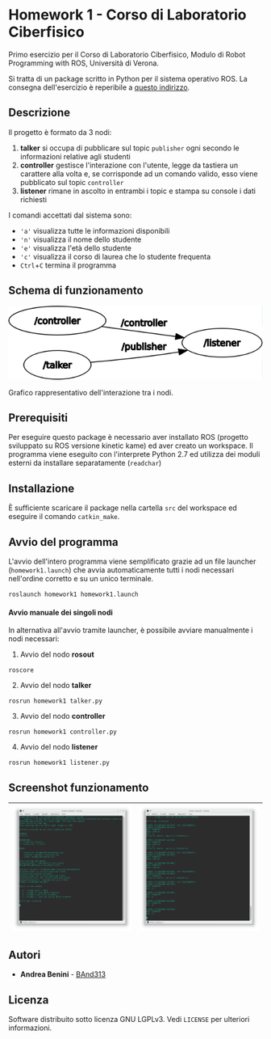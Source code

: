 # Homework 1 - Corso di Laboratorio Ciberfisico

Primo esercizio per il Corso di Laboratorio Ciberfisico, Modulo di Robot Programming with ROS, Università di Verona.

Si tratta di un package scritto in Python per il sistema operativo ROS. La consegna dell'esercizio è reperibile a [questo indirizzo](http://profs.scienze.univr.it/~bloisi/corsi/homework/homework-1.pdf).

## Descrizione

Il progetto è formato da 3 nodi:
1. **talker** si occupa di pubblicare sul topic `publisher` ogni secondo le informazioni relative agli studenti
2. **controller** gestisce l'interazione con l'utente, legge da tastiera un carattere alla volta e, se corrisponde ad un comando valido, esso viene pubblicato sul topic `controller`
3. **listener** rimane in ascolto in entrambi i topic e stampa su console i dati richiesti

I comandi accettati dal sistema sono:
- `'a'` visualizza tutte le informazioni disponibili
- `'n'` visualizza il nome dello studente
- `'e'` visualizza l'età dello studente
- `'c'` visualizza il corso di laurea che lo studente frequenta
- `Ctrl`+`C` termina il programma

## Schema di funzionamento

![](images/rosgraph.png)

Grafico rappresentativo dell'interazione tra i nodi.

## Prerequisiti

Per eseguire questo package è necessario aver installato ROS (progetto sviluppato su ROS versione kinetic kame) ed aver creato un workspace. Il programma viene eseguito con l'interprete Python 2.7 ed utilizza dei moduli esterni da installare separatamente (`readchar`)

## Installazione

È sufficiente scaricare il package nella cartella `src` del workspace ed eseguire il comando `catkin_make`.

## Avvio del programma

L'avvio dell'intero programma viene semplificato grazie ad un file launcher (`homework1.launch`) che avvia automaticamente tutti i nodi necessari nell'ordine corretto e su un unico terminale.
```
roslaunch homework1 homework1.launch
```

#### Avvio manuale dei singoli nodi

In alternativa all'avvio tramite launcher, è possibile avviare manualmente i nodi necessari:

1. Avvio del nodo **rosout**
```
roscore
```
2. Avvio del nodo **talker**
```
rosrun homework1 talker.py
```
3. Avvio del nodo **controller**
```
rosrun homework1 controller.py
```
4. Avvio del nodo **listener**
```
rosrun homework1 listener.py
```

## Screenshot funzionamento

| ![](images/Screenshot_20180406_222821.png)  | ![](images/Screenshot_20180406_223129.png) |
| ------------------------- | -------------------------|

## Autori

* **Andrea Benini** - [BAnd313](https://github.com/BAnd313)

## Licenza

Software distribuito sotto licenza GNU LGPLv3. Vedi `LICENSE` per ulteriori informazioni.
